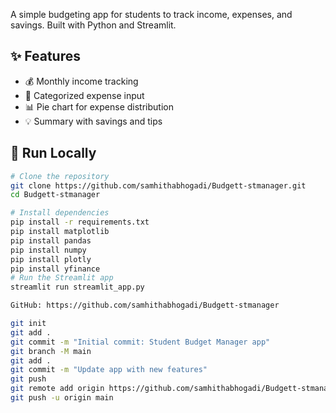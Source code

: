 A simple budgeting app for students to track income, expenses, and savings. Built with Python and Streamlit.

## ✨ Features
- 💰 Monthly income tracking
- 🧾 Categorized expense input
- 📊 Pie chart for expense distribution
- 💡 Summary with savings and tips

## 🚀 Run Locally

```bash
# Clone the repository
git clone https://github.com/samhithabhogadi/Budgett-stmanager.git
cd Budgett-stmanager

# Install dependencies
pip install -r requirements.txt
pip install matplotlib
pip install pandas
pip install numpy
pip install plotly
pip install yfinance
# Run the Streamlit app
streamlit run streamlit_app.py

GitHub: https://github.com/samhithabhogadi/Budgett-stmanager

git init
git add .
git commit -m "Initial commit: Student Budget Manager app"
git branch -M main
git add .
git commit -m "Update app with new features"
git push
git remote add origin https://github.com/samhithabhogadi/Budgett-stmanager.git
git push -u origin main
